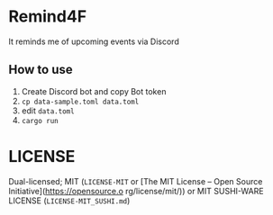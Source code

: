 # Remind4F

It reminds me of upcoming events via Discord

## How to use

1. Create Discord bot and copy Bot token
1. `cp data-sample.toml data.toml`
1. edit `data.toml`
1. `cargo run`

# LICENSE

Dual-licensed; MIT (`LICENSE-MIT` or [The MIT License – Open Source Initiative](https://opensource.o
rg/license/mit/)) or MIT SUSHI-WARE LICENSE (`LICENSE-MIT_SUSHI.md`)
